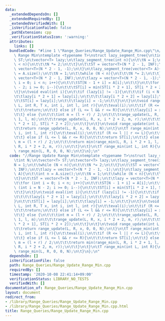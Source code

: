 ```yaml
---
data:
  _extendedDependsOn: []
  _extendedRequiredBy: []
  _extendedVerifiedWith: []
  _isVerificationFailed: false
  _pathExtension: cpp
  _verificationStatusIcon: ':warning:'
  attributes:
    links: []
  bundledCode: "#line 1 \"Range_Queries/Range_Update_Range_Min.cpp\"\n//Range Update\
    \ Range Min\ntemplate <typename T>\nstruct lazy_segment_tree{\n\tint N;\n\tvector<T>\
    \ ST;\n\tvector<T> lazy;\n\tlazy_segment_tree(int n){\n\t\tN = 1;\n\t\twhile (N\
    \ < n){\n\t\t\tN *= 2;\n\t\t}\n\t\tST = vector<T>(N * 2 - 1, INF);\n\t\tlazy =\
    \ vector<T>(N * 2 - 1, -1);\n\t}\n\tlazy_segment_tree(vector<T> A){\n\t\tint n\
    \ = A.size();\n\t\tN = 1;\n\t\twhile (N < n){\n\t\t\tN *= 2;\n\t\t}\n\t\tST =\
    \ vector<T>(N * 2 - 1, INF);\n\t\tlazy = vector<T>(N * 2 - 1, -1);\n\t\tfor (int\
    \ i = 0; i < n; i++){\n\t\t\tST[N - 1 + i] = A[i];\n\t\t}\n\t\tfor (int i = N\
    \ - 2; i >= 0; i--){\n\t\t\tST[i] = min(ST[i * 2 + 1], ST[i * 2 + 2]);\n\t\t}\n\
    \t}\n\tvoid eval(int i){\n\t\tif (lazy[i] != -1){\n\t\t\tif (i < N - 1){\n\t\t\
    \t\tlazy[i * 2 + 1] = lazy[i];\n\t\t\t\tlazy[i * 2 + 2] = lazy[i];\n\t\t\t}\n\t\
    \t\tST[i] = lazy[i];\n\t\t\tlazy[i] = -1;\n\t\t}\n\t}\n\tvoid range_update(int\
    \ L, int R, T x, int i, int l, int r){\n\t\teval(i);\n\t\tif (R <= l || r <= L){\n\
    \t\t\treturn;\n\t\t} else if (L <= l && r <= R){\n\t\t\tlazy[i] = x;\n\t\t\teval(i);\n\
    \t\t} else {\n\t\t\tint m = (l + r) / 2;\n\t\t\trange_update(L, R, x, i * 2 +\
    \ 1, l, m);\n\t\t\trange_update(L, R, x, i * 2 + 2, m, r);\n\t\t\tST[i] = min(ST[i\
    \ * 2 + 1], ST[i * 2 + 2]);\n\t\t}\n\t}\n\tvoid range_update(int L, int R, T x){\n\
    \t\treturn range_update(L, R, x, 0, 0, N);\n\t}\n\tT range_min(int L, int R, int\
    \ i, int l, int r){\n\t\teval(i);\n\t\tif (R <= l || r <= L){\n\t\t\treturn INF;\n\
    \t\t} else if (L <= l && r <= R){\n\t\t\treturn ST[i];\n\t\t} else {\n\t\t\tint\
    \ m = (l + r) / 2;\n\t\t\treturn min(range_min(L, R, i * 2 + 1, l, m), range_min(L,\
    \ R, i * 2 + 2, m, r));\n\t\t}\n\t}\n\tT range_min(int L, int R){\n\t\treturn\
    \ range_min(L, R, 0, 0, N);\n\t}\n};\n"
  code: "//Range Update Range Min\ntemplate <typename T>\nstruct lazy_segment_tree{\n\
    \tint N;\n\tvector<T> ST;\n\tvector<T> lazy;\n\tlazy_segment_tree(int n){\n\t\t\
    N = 1;\n\t\twhile (N < n){\n\t\t\tN *= 2;\n\t\t}\n\t\tST = vector<T>(N * 2 - 1,\
    \ INF);\n\t\tlazy = vector<T>(N * 2 - 1, -1);\n\t}\n\tlazy_segment_tree(vector<T>\
    \ A){\n\t\tint n = A.size();\n\t\tN = 1;\n\t\twhile (N < n){\n\t\t\tN *= 2;\n\t\
    \t}\n\t\tST = vector<T>(N * 2 - 1, INF);\n\t\tlazy = vector<T>(N * 2 - 1, -1);\n\
    \t\tfor (int i = 0; i < n; i++){\n\t\t\tST[N - 1 + i] = A[i];\n\t\t}\n\t\tfor\
    \ (int i = N - 2; i >= 0; i--){\n\t\t\tST[i] = min(ST[i * 2 + 1], ST[i * 2 + 2]);\n\
    \t\t}\n\t}\n\tvoid eval(int i){\n\t\tif (lazy[i] != -1){\n\t\t\tif (i < N - 1){\n\
    \t\t\t\tlazy[i * 2 + 1] = lazy[i];\n\t\t\t\tlazy[i * 2 + 2] = lazy[i];\n\t\t\t\
    }\n\t\t\tST[i] = lazy[i];\n\t\t\tlazy[i] = -1;\n\t\t}\n\t}\n\tvoid range_update(int\
    \ L, int R, T x, int i, int l, int r){\n\t\teval(i);\n\t\tif (R <= l || r <= L){\n\
    \t\t\treturn;\n\t\t} else if (L <= l && r <= R){\n\t\t\tlazy[i] = x;\n\t\t\teval(i);\n\
    \t\t} else {\n\t\t\tint m = (l + r) / 2;\n\t\t\trange_update(L, R, x, i * 2 +\
    \ 1, l, m);\n\t\t\trange_update(L, R, x, i * 2 + 2, m, r);\n\t\t\tST[i] = min(ST[i\
    \ * 2 + 1], ST[i * 2 + 2]);\n\t\t}\n\t}\n\tvoid range_update(int L, int R, T x){\n\
    \t\treturn range_update(L, R, x, 0, 0, N);\n\t}\n\tT range_min(int L, int R, int\
    \ i, int l, int r){\n\t\teval(i);\n\t\tif (R <= l || r <= L){\n\t\t\treturn INF;\n\
    \t\t} else if (L <= l && r <= R){\n\t\t\treturn ST[i];\n\t\t} else {\n\t\t\tint\
    \ m = (l + r) / 2;\n\t\t\treturn min(range_min(L, R, i * 2 + 1, l, m), range_min(L,\
    \ R, i * 2 + 2, m, r));\n\t\t}\n\t}\n\tT range_min(int L, int R){\n\t\treturn\
    \ range_min(L, R, 0, 0, N);\n\t}\n};\n"
  dependsOn: []
  isVerificationFile: false
  path: Range_Queries/Range_Update_Range_Min.cpp
  requiredBy: []
  timestamp: '2020-10-08 22:41:14+09:00'
  verificationStatus: LIBRARY_NO_TESTS
  verifiedWith: []
documentation_of: Range_Queries/Range_Update_Range_Min.cpp
layout: document
redirect_from:
- /library/Range_Queries/Range_Update_Range_Min.cpp
- /library/Range_Queries/Range_Update_Range_Min.cpp.html
title: Range_Queries/Range_Update_Range_Min.cpp
---
```

